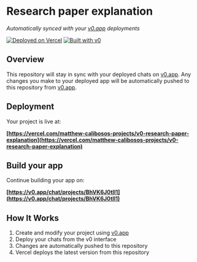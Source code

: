 # Research paper explanation

*Automatically synced with your [v0.app](https://v0.app) deployments*

[![Deployed on Vercel](https://img.shields.io/badge/Deployed%20on-Vercel-black?style=for-the-badge&logo=vercel)](https://vercel.com/matthew-calibosos-projects/v0-research-paper-explanation)
[![Built with v0](https://img.shields.io/badge/Built%20with-v0.app-black?style=for-the-badge)](https://v0.app/chat/projects/BhVK6J0tll1)

## Overview

This repository will stay in sync with your deployed chats on [v0.app](https://v0.app).
Any changes you make to your deployed app will be automatically pushed to this repository from [v0.app](https://v0.app).

## Deployment

Your project is live at:

**[https://vercel.com/matthew-calibosos-projects/v0-research-paper-explanation](https://vercel.com/matthew-calibosos-projects/v0-research-paper-explanation)**

## Build your app

Continue building your app on:

**[https://v0.app/chat/projects/BhVK6J0tll1](https://v0.app/chat/projects/BhVK6J0tll1)**

## How It Works

1. Create and modify your project using [v0.app](https://v0.app)
2. Deploy your chats from the v0 interface
3. Changes are automatically pushed to this repository
4. Vercel deploys the latest version from this repository
